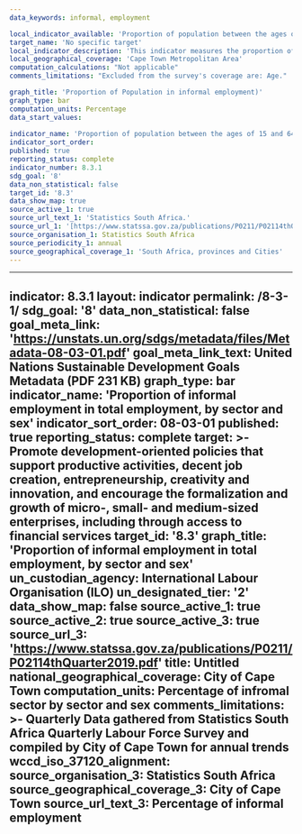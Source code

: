 ```yaml
---
data_keywords: informal, employment

local_indicator_available: 'Proportion of population between the ages of 15 and 64 in informal employment per sector and sex'
target_name: 'No specific target'
local_indicator_description: 'This indicator measures the proportion of population in informal employment.'
local_geographical_coverage: 'Cape Town Metropolitan Area' 
computation_calculations: "Not applicable"
comments_limitations: "Excluded from the survey's coverage are: Age."

graph_title: 'Proportion of Population in informal employment)'
graph_type: bar
computation_units: Percentage
data_start_values:
 
indicator_name: 'Proportion of population between the ages of 15 and 64 in informal employment, by sector and sex'
indicator_sort_order: 
published: true
reporting_status: complete
indicator_number: 8.3.1
sdg_goal: '8'
data_non_statistical: false
target_id: '8.3'
data_show_map: true
source_active_1: true
source_url_text_1: 'Statistics South Africa.'
source_url_1: '[https://www.statssa.gov.za/publications/P0211/P02114thQuarter2019.pdf]'
source_organisation_1: Statistics South Africa
source_periodicity_1: annual
source_geographical_coverage_1: 'South Africa, provinces and Cities'
---
```

---
indicator: 8.3.1
layout: indicator
permalink: /8-3-1/
sdg_goal: '8'
data_non_statistical: false
goal_meta_link: 'https://unstats.un.org/sdgs/metadata/files/Metadata-08-03-01.pdf'
goal_meta_link_text: United Nations Sustainable Development Goals Metadata (PDF 231 KB)
graph_type: bar
indicator_name: 'Proportion of informal employment in total employment, by sector and sex'
indicator_sort_order: 08-03-01
published: true
reporting_status: complete
target: >-
  Promote development-oriented policies that support productive activities,
  decent job creation, entrepreneurship, creativity and innovation, and
  encourage the formalization and growth of micro-, small- and medium-sized
  enterprises, including through access to financial services
target_id: '8.3'
graph_title: 'Proportion of informal employment in total employment, by sector and sex'
un_custodian_agency: International Labour Organisation (ILO)
un_designated_tier: '2'
data_show_map: false
source_active_1: true
source_active_2: true
source_active_3: true
source_url_3: 'https://www.statssa.gov.za/publications/P0211/P02114thQuarter2019.pdf'
title: Untitled
national_geographical_coverage: City of Cape Town
computation_units: Percentage of infromal sector by sector and sex
comments_limitations: >-
  Quarterly Data gathered from Statistics South Africa Quarterly Labour Force Survey and compiled by City of Cape Town for annual trends
wccd_iso_37120_alignment: 
source_organisation_3: Statistics South Africa
source_geographical_coverage_3: City of Cape Town
source_url_text_3: Percentage of informal employment
---
